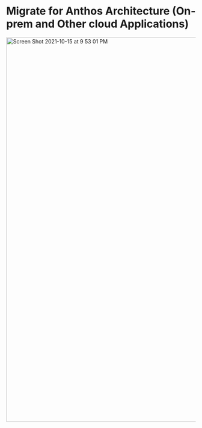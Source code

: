 # Migrate for Anthos Architecture (On-prem and Other cloud Applications)
<img width="1019" alt="Screen Shot 2021-10-15 at 9 53 01 PM" src="https://user-images.githubusercontent.com/40435982/137569129-d4290ffd-47de-41aa-b94f-454d29f9e523.png">
